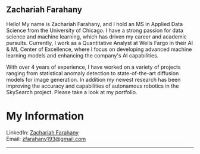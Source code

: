 Zachariah Farahany
---

Hello! My name is Zachariah Farahany, and I hold an MS in Applied Data Science from the University of Chicago. I have a strong passion for data science and machine learning, which has driven my career and academic pursuits. Currently, I work as a Quantitative Analyst at Wells Fargo in their AI & ML Center of Excellence, where I focus on developing advanced machine learning models and enhancing the company's AI capabilities.

With over 4 years of experience, I have worked on a variety of projects ranging from statistical anomaly detection to state-of-the-art diffusion models for image generation. In addition my newest research has been improving the accuracy and capabilities of autonamous robotics in the SkySearch project. Please take a look at my portfolio.

# My Information
LinkedIn: [Zachariah Farahany](https://www.linkedin.com/in/zach-farahany-3818aa1bb/)  
Email: zfarahany193@gmail.com

---
